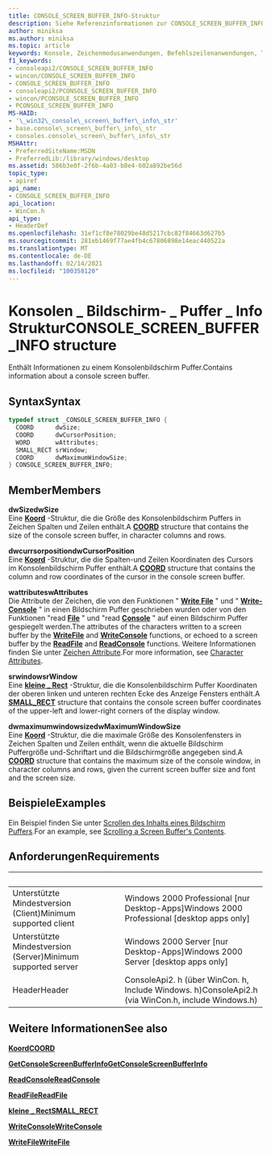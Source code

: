 ```yaml
---
title: CONSOLE_SCREEN_BUFFER_INFO-Struktur
description: Siehe Referenzinformationen zur CONSOLE_SCREEN_BUFFER_INFO Struktur, die Informationen zu einem Konsolenbildschirm Puffer enthält.
author: miniksa
ms.author: miniksa
ms.topic: article
keywords: Konsole, Zeichenmodusanwendungen, Befehlszeilenanwendungen, Terminalanwendungen, Konsolen-API
f1_keywords:
- consoleapi2/CONSOLE_SCREEN_BUFFER_INFO
- wincon/CONSOLE_SCREEN_BUFFER_INFO
- CONSOLE_SCREEN_BUFFER_INFO
- consoleapi2/PCONSOLE_SCREEN_BUFFER_INFO
- wincon/PCONSOLE_SCREEN_BUFFER_INFO
- PCONSOLE_SCREEN_BUFFER_INFO
MS-HAID:
- '\_win32\_console\_screen\_buffer\_info\_str'
- base.console\_screen\_buffer\_info\_str
- consoles.console\_screen\_buffer\_info\_str
MSHAttr:
- PreferredSiteName:MSDN
- PreferredLib:/library/windows/desktop
ms.assetid: 586b3e0f-2f6b-4a03-b8e4-602a892be56d
topic_type:
- apiref
api_name:
- CONSOLE_SCREEN_BUFFER_INFO
api_location:
- WinCon.h
api_type:
- HeaderDef
ms.openlocfilehash: 31ef1cf8e78029be48d5217cbc82f84663d627b5
ms.sourcegitcommit: 281eb1469f77ae4fb4c67806898e14eac440522a
ms.translationtype: MT
ms.contentlocale: de-DE
ms.lasthandoff: 02/14/2021
ms.locfileid: "100358120"
---
```

# <a name="console_screen_buffer_info-structure"></a><span data-ttu-id="6daec-104">Konsolen \_ Bildschirm- \_ Puffer \_ Info Struktur</span><span class="sxs-lookup"><span data-stu-id="6daec-104">CONSOLE\_SCREEN\_BUFFER\_INFO structure</span></span>

<span data-ttu-id="6daec-105">Enthält Informationen zu einem Konsolenbildschirm Puffer.</span><span class="sxs-lookup"><span data-stu-id="6daec-105">Contains information about a console screen buffer.</span></span>

## <a name="syntax"></a><span data-ttu-id="6daec-106">Syntax</span><span class="sxs-lookup"><span data-stu-id="6daec-106">Syntax</span></span>

```C
typedef struct _CONSOLE_SCREEN_BUFFER_INFO {
  COORD      dwSize;
  COORD      dwCursorPosition;
  WORD       wAttributes;
  SMALL_RECT srWindow;
  COORD      dwMaximumWindowSize;
} CONSOLE_SCREEN_BUFFER_INFO;
```

## <a name="members"></a><span data-ttu-id="6daec-107">Member</span><span class="sxs-lookup"><span data-stu-id="6daec-107">Members</span></span>

<span data-ttu-id="6daec-108">**dwSize**</span><span class="sxs-lookup"><span data-stu-id="6daec-108">**dwSize**</span></span>  
<span data-ttu-id="6daec-109">Eine [**Koord**](coord-str.md) -Struktur, die die Größe des Konsolenbildschirm Puffers in Zeichen Spalten und Zeilen enthält.</span><span class="sxs-lookup"><span data-stu-id="6daec-109">A [**COORD**](coord-str.md) structure that contains the size of the console screen buffer, in character columns and rows.</span></span>

<span data-ttu-id="6daec-110">**dwcurrsorposition**</span><span class="sxs-lookup"><span data-stu-id="6daec-110">**dwCursorPosition**</span></span>  
<span data-ttu-id="6daec-111">Eine [**Koord**](coord-str.md) -Struktur, die die Spalten-und Zeilen Koordinaten des Cursors im Konsolenbildschirm Puffer enthält.</span><span class="sxs-lookup"><span data-stu-id="6daec-111">A [**COORD**](coord-str.md) structure that contains the column and row coordinates of the cursor in the console screen buffer.</span></span>

<span data-ttu-id="6daec-112">**wattributes**</span><span class="sxs-lookup"><span data-stu-id="6daec-112">**wAttributes**</span></span>  
<span data-ttu-id="6daec-113">Die Attribute der Zeichen, die von den Funktionen " [**Write File**](/windows/win32/api/fileapi/nf-fileapi-writefile) " und " [**Write-Console**](writeconsole.md) " in einen Bildschirm Puffer geschrieben wurden oder von den Funktionen "read [**File**](/windows/win32/api/fileapi/nf-fileapi-readfile) " und "read [**Console**](readconsole.md) " auf einen Bildschirm Puffer gespiegelt werden.</span><span class="sxs-lookup"><span data-stu-id="6daec-113">The attributes of the characters written to a screen buffer by the [**WriteFile**](/windows/win32/api/fileapi/nf-fileapi-writefile) and [**WriteConsole**](writeconsole.md) functions, or echoed to a screen buffer by the [**ReadFile**](/windows/win32/api/fileapi/nf-fileapi-readfile) and [**ReadConsole**](readconsole.md) functions.</span></span> <span data-ttu-id="6daec-114">Weitere Informationen finden Sie unter [Zeichen Attribute](console-screen-buffers.md#character-attributes).</span><span class="sxs-lookup"><span data-stu-id="6daec-114">For more information, see [Character Attributes](console-screen-buffers.md#character-attributes).</span></span>

<span data-ttu-id="6daec-115">**srwindow**</span><span class="sxs-lookup"><span data-stu-id="6daec-115">**srWindow**</span></span>  
<span data-ttu-id="6daec-116">Eine [**kleine \_ Rect**](small-rect-str.md) -Struktur, die die Konsolenbildschirm Puffer Koordinaten der oberen linken und unteren rechten Ecke des Anzeige Fensters enthält.</span><span class="sxs-lookup"><span data-stu-id="6daec-116">A [**SMALL\_RECT**](small-rect-str.md) structure that contains the console screen buffer coordinates of the upper-left and lower-right corners of the display window.</span></span>

<span data-ttu-id="6daec-117">**dwmaximumwindowsize**</span><span class="sxs-lookup"><span data-stu-id="6daec-117">**dwMaximumWindowSize**</span></span>  
<span data-ttu-id="6daec-118">Eine [**Koord**](coord-str.md) -Struktur, die die maximale Größe des Konsolenfensters in Zeichen Spalten und Zeilen enthält, wenn die aktuelle Bildschirm Puffergröße und-Schriftart und die Bildschirmgröße angegeben sind.</span><span class="sxs-lookup"><span data-stu-id="6daec-118">A [**COORD**](coord-str.md) structure that contains the maximum size of the console window, in character columns and rows, given the current screen buffer size and font and the screen size.</span></span>

## <a name="examples"></a><span data-ttu-id="6daec-119">Beispiele</span><span class="sxs-lookup"><span data-stu-id="6daec-119">Examples</span></span>

<span data-ttu-id="6daec-120">Ein Beispiel finden Sie unter [Scrollen des Inhalts eines Bildschirm Puffers](scrolling-a-screen-buffer-s-contents.md).</span><span class="sxs-lookup"><span data-stu-id="6daec-120">For an example, see [Scrolling a Screen Buffer's Contents](scrolling-a-screen-buffer-s-contents.md).</span></span>

## <a name="requirements"></a><span data-ttu-id="6daec-121">Anforderungen</span><span class="sxs-lookup"><span data-stu-id="6daec-121">Requirements</span></span>

| &nbsp; | &nbsp; |
|-|-|
| <span data-ttu-id="6daec-122">Unterstützte Mindestversion (Client)</span><span class="sxs-lookup"><span data-stu-id="6daec-122">Minimum supported client</span></span> | <span data-ttu-id="6daec-123">Windows 2000 Professional \[nur Desktop-Apps\]</span><span class="sxs-lookup"><span data-stu-id="6daec-123">Windows 2000 Professional \[desktop apps only\]</span></span> |
| <span data-ttu-id="6daec-124">Unterstützte Mindestversion (Server)</span><span class="sxs-lookup"><span data-stu-id="6daec-124">Minimum supported server</span></span> | <span data-ttu-id="6daec-125">Windows 2000 Server \[nur Desktop-Apps\]</span><span class="sxs-lookup"><span data-stu-id="6daec-125">Windows 2000 Server \[desktop apps only\]</span></span> |
| <span data-ttu-id="6daec-126">Header</span><span class="sxs-lookup"><span data-stu-id="6daec-126">Header</span></span> | <span data-ttu-id="6daec-127">ConsoleApi2. h (über WinCon. h, Include Windows. h)</span><span class="sxs-lookup"><span data-stu-id="6daec-127">ConsoleApi2.h (via WinCon.h, include Windows.h)</span></span> |

## <a name="see-also"></a><span data-ttu-id="6daec-128">Weitere Informationen</span><span class="sxs-lookup"><span data-stu-id="6daec-128">See also</span></span>

[<span data-ttu-id="6daec-129">**Koord**</span><span class="sxs-lookup"><span data-stu-id="6daec-129">**COORD**</span></span>](coord-str.md)

[<span data-ttu-id="6daec-130">**GetConsoleScreenBufferInfo**</span><span class="sxs-lookup"><span data-stu-id="6daec-130">**GetConsoleScreenBufferInfo**</span></span>](getconsolescreenbufferinfo.md)

[<span data-ttu-id="6daec-131">**ReadConsole**</span><span class="sxs-lookup"><span data-stu-id="6daec-131">**ReadConsole**</span></span>](readconsole.md)

[<span data-ttu-id="6daec-132">**ReadFile**</span><span class="sxs-lookup"><span data-stu-id="6daec-132">**ReadFile**</span></span>](/windows/win32/api/fileapi/nf-fileapi-readfile)

[<span data-ttu-id="6daec-133">**kleine \_ Rect**</span><span class="sxs-lookup"><span data-stu-id="6daec-133">**SMALL\_RECT**</span></span>](small-rect-str.md)

[<span data-ttu-id="6daec-134">**WriteConsole**</span><span class="sxs-lookup"><span data-stu-id="6daec-134">**WriteConsole**</span></span>](writeconsole.md)

[<span data-ttu-id="6daec-135">**WriteFile**</span><span class="sxs-lookup"><span data-stu-id="6daec-135">**WriteFile**</span></span>](/windows/win32/api/fileapi/nf-fileapi-writefile)